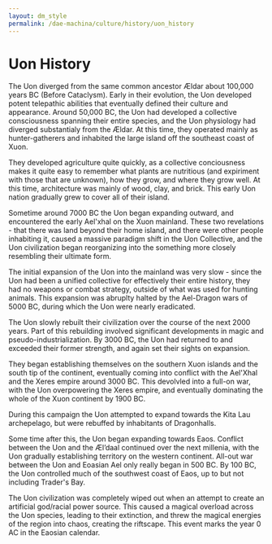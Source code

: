 ```yaml
---
layout: dm_style
permalink: /dae-machina/culture/history/uon_history
---
```


# Uon History

The Uon diverged from the same common ancestor Ældar about 100,000 years BC (Before Cataclysm). Early in their evolution, the Uon developed potent telepathic abilities that eventually defined their culture and appearance. 
Around 50,000 BC, the Uon had developed a collective consciousness spanning their entire species, and the Uon physiology had diverged substantialy from the Ældar.
At this time, they operated mainly as hunter-gatherers and inhabited the large island off the southeast coast of Xuon.

They developed agriculture quite quickly, as a collective conciousness makes it quite easy to remember what plants are nutritious (and expiriment with those that are unknown), how they grow, and where they grow well.
At this time, architecture was mainly of wood, clay, and brick. This early Uon nation gradually grew to cover all of their island.

Sometime around 7000 BC the Uon began expanding outward, and encountered the early Ael'xhal on the Xuon mainland. These two revelations - that there was land beyond their home island, and there were other people inhabiting it, 
caused a massive paradigm shift in the Uon Collective, and the Uon civilization began reorganizing into the something more closely resembling their ultimate form.

The initial expansion of the Uon into the mainland was very slow - since the Uon had been a unified collective for effectively their entire history, they had no weapons or combat strategy, 
outside of what was used for hunting animals. This expansion was abruplty halted by the Ael-Dragon wars of 5000 BC, during which the Uon were nearly eradicated.

The Uon slowly rebuilt their civilization over the course of the next 2000 years. Part of this rebuilding involved significant developments in magic and pseudo-industrialization.
By 3000 BC, the Uon had returned to and exceeded their former strength, and again set their sights on expansion.

They began establishing themselves on the southern Xuon islands and the south tip of the continent, eventually coming into conflict with the Ael'Xhal and the Xeres empire around 3000 BC.
This devolvled into a full-on war, with the Uon overpowering the Xeres empire, and eventually dominating the whole of the Xuon continent by 1900 BC.

During this campaign the Uon attempted to expand towards the Kita Lau archepelago, but were rebuffed by inhabitants of Dragonhalls.

Some time after this, the Uon began expanding towards Eaos. Conflict between the Uon and the Æl’daal continued over the next millenia, with the Uon gradually establishing territory on the western continent. 
All-out war between the Uon and Eoasian Ael only really began in 500 BC. By 100 BC, the Uon controlled much of the southwest coast of Eaos, up to but not including Trader's Bay.
  
The Uon civilization was completely wiped out when an attempt to create an artificial god/racial power source. 
This caused a magical overload across the Uon species, leading to their extinction, and threw the magical energies of the region into chaos, creating the riftscape.
This event marks the year 0 AC in the Eaosian calendar.